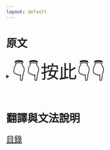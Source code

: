 ```yaml
---
layout: default
---
```

<head>
  <!-- ... -->
  <link rel="stylesheet" type="text/css" href="https://fonts.googleapis.com/earlyaccess/cwtexkai.css">
  <style>
    body {
     font-family: "cwTeXKai", serif;
    }
    p.big {
      line-height: 3;
      font-size: x-large;
    }
    p {
      font-size: 1.5em;
    }
    </style>
</head>

# 原文

<details>
  <summary>
    <span class="icon"><font size="16">👇👇按此👇👇</font></span>
  </summary>
  <p>
  燕丹子質於秦，秦王遇之無禮，不得意，欲歸。秦王不聽，謬言曰：「令烏白頭，馬生角，乃可。」丹仰天歎，果烏白頭、馬生角。秦王不得已而遣之，為機發之橋，欲陷丹。丹過之，橋為不發。夜到關，關門未開。丹為鷄鳴，眾雞皆鳴，遂得逃歸。深怨於秦，求欲復之。奉養勇士，無所不至。

  為書與其傅鞠武曰：「不肖，生於僻陋之國，長於無毛之地，未嘗得覩君子雅訓、達人之道也。然鄙意欲有所陳，幸傅正覽之。丹聞丈夫所恥，恥受辱以生於世也；貞女所羞，羞見劫以虧其節也。故有刎喉不顧、據鼎不迴者，斯豈樂死而忘生哉，其心有所守也。今秦王反戾天常，虎狼其行，遇丹無禮，為諸侯最。丹每念之，痛入骨髓。計燕國之眾不能敵之，曠年相守，力固不足。欲收天下之勇士，集海內之英雄，破國空蔵，以奉養之，重幣甘辭以巿秦。貪我賂，而信我辭，一劍之任，可當百萬之師；須臾之間，可解丹萬世之恥。若其不然，令丹生無面目於天下，死懷恨於九泉，必令諸侯指以為笑，易水之北，未知誰有。此蓋亦子大夫之恥也。謹遣書，願熟之。」

  鞠武報書曰：「臣聞快於意者虧於行，甘於心者傷於性。今太子欲滅悁悁之恥，除久久之恨，此實臣所當麋軀碎首而不避也。私以為智者不冀僥倖以要功，明者不苟從志以順心。事必成然後舉，身必安而後行。故發無失舉之尤，動無蹉跌之愧也。太子貴匹夫之勇，信一劍之任，而欲望功，臣以為䟽。臣願合從於楚，并勢於趙，連衡於韓、魏，然後圖秦，秦可破也。且韓、魏與秦，外親內䟽。若無倡兵，楚乃來應，韓、魏必從，其勢可見。今臣計從，太子之恥除，愚鄙之累解矣。太子慮之。」

  太子得書，不說，召鞠武而問之，武曰：「臣以為太子行臣言，則易水之北，永無秦憂，四鄰諸侯必有求我者矣。」太子曰「此引日縵縵，心不能須也！」鞠武曰：「臣為太子計熟矣。夫有秦、疾不如徐，走不如坐。今合楚、趙，并韓、魏，雖引歲月，其事必成。臣以為良。」太子睡臥不聽。鞠武曰：「臣不能為太子計。臣所知田光，其人深中有謀。願令見太子。」太子曰：「敬諾！」

  田光見太子，太子側階而迎，迎而再拜。坐定，太子丹曰：「傅不以蠻域而丹不肖，乃使先生來降弊邑，今燕國僻在北陲，比於蠻域，而先生不羞之。丹得侍左右，覩見玉顏，斯乃上世神靈，保祐燕國，令先生設降辱焉。」田光曰：「結髮立身，以至於今，徒慕太子之高行，美太子之令名耳。太子將何以教之？」太子膝行而前，涕淚橫流曰：「丹嘗質於秦，秦遇丹無禮，日夜焦心，思欲復之。論眾則秦多，計強則燕弱。欲曰合從，心復不能。常食不識位、寢不安席。縱令燕秦同日而亡，則為死灰復燃，白骨更生。願先生圖之。」田光曰：「此國事也，請得思之。」於是舍光上館。太子三時進食，存問不絕，如是三月。

  太子怪其無說，就光辟左右，問曰：「先生既垂哀恤，許惠嘉謀。側身傾聽，三月於斯，先生豈有意歟？」田光曰：「微太子言，固將竭之。臣聞騏驥之少，力輕千里，及其罷朽，不能取道。太子聞臣時已老矣。欲為太子良謀，則太子不能；欲奮筋力，則臣不能。然竊觀太子客無可用者，夏扶、血勇之人，怒而面赤；宋臆、脈勇之人，怒而面青；武陽，骨勇之人，怒而面白。光所知荊軻、神勇之人，怒而色不變，為人博聞強記，體烈骨壯，不拘小節，欲立大功。嘗家於衛，脫賢大夫之急十有餘人，其餘庸庸不可稱。太子欲圖事，非此人莫可。」太子下席再拜曰：「若因先生之靈，得交於荊君，則燕國社稷長為不滅。唯先生成之。」田光遂行。太子自送，執光手曰：「此國事，願勿洩之！」光笑曰：「諾。」

  遂見荊軻，曰：「光不自度，不肖，達足下於太子。夫燕太子、真天下之士也，傾心於足下，願足下勿疑焉。」荊軻曰：「有鄙志，常謂心合意等，沒身不顧，情有乖異，一毛不拔。今先生令交於太子，敬諾不違。」田光謂軻曰：「蓋聞士不為人所疑。太子送光之時，言此國事，願勿洩，此疑光也。是疑而生於世，光所羞也。」向軻吞舌而死。軻遂之燕。

  荊軻之燕，太子自御，虛左，軻緩不讓。至，坐定，賓客滿坐，軻言曰：「田光褒揚太子仁愛之風，說太子不世之器，高行厲天，美聲盈耳。軻出衛都，望燕路，歷險不以為勤，望遠不以為遐。今太子禮之以舊故之恩，接之以新人之敬，所以不復讓者，士信於知己也。」太子曰：「田先生無恙乎？」軻曰：「光臨送軻之時，言太子戒以國事，恥丈夫而不見信，向軻吞舌而死矣。」太子驚愕失色，噓唏飲淚曰：「丹所以戒先生，豈疑先生哉？今先生自殺，亦令丹自棄於世矣！」茫然良久，不怡，民氐日置酒請軻，酒酣，太子起為壽。夏扶前曰：「聞事無鄉曲之譽，則未可與論行；馬無服輿之伎，則未可與稱良。今荊君遠至，將何以教太子？」欲微感之。軻曰：「士有超世之行者，不必合於鄉曲；馬有千里之相者，何必出於服輿。昔呂望當屠釣之時，天下之賤丈夫也；其遇文王，則為周師。騏驥之在鹽車，駑之下也；及遇伯樂，則有千里之功。如此在鄉曲而後發善，服輿而後別良哉！」夏扶問軻：「何以教太子？」軻曰：「將令燕繼召公之迹，追甘棠之化，高欲四三王，下欲六五霸。於君何如？」坐皆稱善。竟酒，無能屈。太子甚喜，自以得軻，永無秦憂。

  後日與軻之東宮，臨池水而觀。軻拾瓦投龜，太子令人捧盤。荊軻，投盡復進。軻曰：「非為太子愛金也，但臂痛耳。」後復共乘千里馬。軻曰：「馬肝甚美。」太子即殺馬進肝。暨樊將軍得罪於秦，秦求之急，乃來歸太子。太子置酒華陽之臺。酒中，太子出美人能琴者。軻曰：「好手琴者！」太子即進之。軻曰：「但愛其手耳。」太子斷手，盛以玉盤奉之。太子常與軻同案而食，同床而寢。

  後日，軻從容曰：「軻侍太子，三年於斯矣，而太子遇軻甚厚，黃金投龜，千里馬肝，姬人好手，盛以玉盤。凡庸人當之，猶尚樂出尺寸之長，當犬馬之用。今軻常侍君子之側，聞烈士之節，死有輕於鴻毛，義有重於太山，但聞用之所在耳。太子幸教之。」太子歛袂，正色而言曰：「丹嘗遊秦，秦遇丹不道，丹恥與之俱生。今荊君不以丹不肖，降辱小國。今丹以社稷干長者，不知所謂。」軻曰：「今天下彊國莫彊於秦。今太子力不能威諸侯，諸侯未肯為太子用也。太子率燕國之眾而當之，猶使羊將狼，使狼追虎耳。」太子曰：「丹之憂計久，不知安出？」軻曰：「樊於期得罪於秦，秦求之急。又督亢之地，秦所貪也。今得樊於期首、督亢地圖，則事可成也。」太子曰：「若事可成，舉燕國而獻之，丹甘心焉。樊將軍以窮歸我，而丹賣之，心不善也。」軻默然不應，居五月，太子恐軻悔，見軻曰：「今秦已破燕國，兵臨燕，事已迫急。雖欲足下計，安施之？今欲先遣武陽，何如？」軻怒曰：「何太子所遣，往而不返者，豎子也！軻所以未行者，待吾客耳。」於是軻潛見樊於期，曰：「聞將軍得罪於秦，父母妻子皆見焚燒，求將軍邑萬戶、金千斤。實為將軍痛之。今有一言，除將軍之辱，解燕國之恥，將軍豈有意乎？」於期曰：「常念之，日夜飲淚，不知所出。荊君幸教，願聞命矣！」軻曰：「得將軍之首與燕督亢地圖，秦必喜。喜而見軻，軻將左手把其袖，右手揕其胸，數以負燕之罪，責以將軍之御，而燕國見陵雪，將軍積忿之怒除矣。」於期起，振腕執刀曰：「是於期日夜所欲，而今聞命矣！」於是自刎，頭墜背後，兩目不瞑。太子聞之，自駕馳往，伏於期屍而哭，悲不自勝。良久，無柰何，遂函盛於期首與督亢地圖，武陽為副。軻不擇日而發，太子與知謀者皆素衣冠送易水上。軻起為，歌曰：「風蕭蕭兮易水寒，壯士一去不復還。」高漸離擊筑，宋臆和之。為壯聲，皆淚流。二子行過，夏扶當車前刎頸以送。二子行過陽翟，軻買肉爭輕重，屠辱之，武陽欲擊，軻止之。

  西入秦，至咸陽，國中庶子蒙白曰：「燕太子丹畏大王之威，今奉樊於期首與督亢地圖，願為北蕃臣妾。」秦王喜。百官陪位，陛戟數百，見燕使者。軻奉於期首，武陽奉地圖。鐘聲並發，群臣皆呼萬歲。武陽大恐，兩足不能相過，面如死灰色。秦王怪之。軻見請曰：「此北鄙小子，希覩天闕。願大王小假，令得畢辭。」秦王謂軻曰：「取圖來。」進，圖窮而匕首出。軻左把秦王袖，右揕其胸，數之曰：「足下負燕日久，貪暴海內，不知厭足。於期無罪而夷其族。軻將海內報讎。今燕王母病，與軻促期，從吾計即生，不從則死。」秦王曰：「今日之事，從子計耳！乞聽琴聲而死。」召姬人鼓琴，琴聲曰：「羅縠單衣，可掣而絕。八尺屏風，可超而越。鹿盧之劍，可負而拔。」軻不曉音。秦王從言，掣之絕，超屏風，負劍而走。軻拔匕首擿之，決秦王，刃入銅柱，火出。秦王還斷軻兩手。軻倨詈曰：「坐。吾輕易為豎子所期。燕國之不報，我事之不立哉！」

  </p>
  </details> <br>


# 翻譯與文法說明

[目錄](https://wenyanwen.org)
